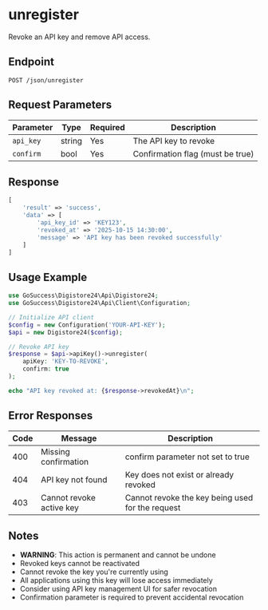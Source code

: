 # unregister

Revoke an API key and remove API access.

## Endpoint

```
POST /json/unregister
```

## Request Parameters

| Parameter | Type | Required | Description |
|-----------|------|----------|-------------|
| `api_key` | string | Yes | The API key to revoke |
| `confirm` | bool | Yes | Confirmation flag (must be true) |

## Response

```php
[
    'result' => 'success',
    'data' => [
        'api_key_id' => 'KEY123',
        'revoked_at' => '2025-10-15 14:30:00',
        'message' => 'API key has been revoked successfully'
    ]
]
```

## Usage Example

```php
use GoSuccess\Digistore24\Api\Digistore24;
use GoSuccess\Digistore24\Api\Client\Configuration;

// Initialize API client
$config = new Configuration('YOUR-API-KEY');
$api = new Digistore24($config);

// Revoke API key
$response = $api->apiKey()->unregister(
    apiKey: 'KEY-TO-REVOKE',
    confirm: true
);

echo "API key revoked at: {$response->revokedAt}\n";
```

## Error Responses

| Code | Message | Description |
|------|---------|-------------|
| 400 | Missing confirmation | confirm parameter not set to true |
| 404 | API key not found | Key does not exist or already revoked |
| 403 | Cannot revoke active key | Cannot revoke the key being used for the request |

## Notes

- **WARNING**: This action is permanent and cannot be undone
- Revoked keys cannot be reactivated
- Cannot revoke the key you're currently using
- All applications using this key will lose access immediately
- Consider using API key management UI for safer revocation
- Confirmation parameter is required to prevent accidental revocation
